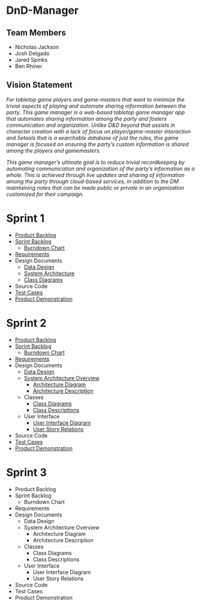 # DnD-Manager

## Team Members
* Nicholas Jackson
* Josh Delgado
* Jared Spinks
* Ben Rhiner

## Vision Statement
*For tabletop game players and game-masters that want to minimize the trivial aspects of playing and automate sharing information between the party. This game manager is a web-based tabletop game manager app that automates sharing information among the party and fosters communication and organization. Unlike D&D beyond that assists in character creation with a lack of focus on player/game-master interaction and 5etools that is a searchable database of just the rules, this game manager is focused on ensuring the party’s custom information is shared among the players and gamemasters.*

*This game manager’s ultimate goal is to reduce trivial recordkeeping by automating communication and organization of the party’s information as a whole. This is achieved through live updates and sharing of information among the party through cloud-based services, in addition to the DM maintaining notes that can be made public or private in an organization customized for their campaign.*


# Sprint 1
* [Product Backlog](https://docs.google.com/spreadsheets/d/1pM4LNKbn0VARa-6aoJjO_WKt7aaFGWfbQ1u1XvpPESQ/edit?usp=sharing)
* [Sprint Backlog](https://docs.google.com/spreadsheets/d/1kSwNj9AX5eNbuktb5aTGljWqAJVrcWliXfjf6ji_MKM/edit?usp=sharing)
  * [Burndown Chart](https://docs.google.com/document/d/1-_eGpnEMTqlTQZ9PR7Idvgc8gjCuF-HovycDQMN_Dac/edit?usp=sharing)
* [Requirements](https://docs.google.com/spreadsheets/d/1gTuvJt6pRhQ97uNCz52Mkvo1T-Q63PJ0XSgve65ibP8/edit?usp=sharing)
* Design Documents
  * [Data Design](https://docs.google.com/document/d/1QYjD3UI0MlG_QJy867MBFY1zpKTJi5I4bI_s6t0syXE/edit)
  * [System Architecture](https://docs.google.com/drawings/d/1TUbR1T9_B6WfCYGCicQKSH8qjjn9X43obXvX7nI2Zt0/edit?usp=sharing)
  * [Class Diagrams](https://drive.google.com/file/d/1Kn8L8AD4Q7S4hYZRatU0C2qe99p2qACq/view?usp=sharing)
* Source Code
* [Test Cases](https://docs.google.com/document/d/1jeAmTsOX1DLROMjujJQcMQVDFOtzR25D7ZI6UhZR3LY/edit?usp=sharing)
* [Product Demonstration](https://youtu.be/6ltb8DO0trQ)

# Sprint 2
* [Product Backlog](https://docs.google.com/spreadsheets/d/1SPUiozr4JJKxr4k5lzCdrsaK0-ws7KYtYSmHfMbI7UQ/edit?usp=sharing)
* [Sprint Backlog](https://docs.google.com/spreadsheets/d/1dhpriiFvRYicpAsZGmL1GV5vPbZGGatdtJmQnLFWid0/edit?usp=sharing)
  * [Burndown Chart](https://docs.google.com/document/d/18wBcHFsRhLXcDcpsvCfUhsCGa7oUfoBtNgBy4vTgdsY/edit?usp=sharing)
* [Requirements](https://docs.google.com/spreadsheets/d/1nBXPtSvDhTsFcAjuocsOde_xebhhVQDXfutLvxPRiQA/edit?usp=sharing)
* Design Documents
  * [Data Design](https://docs.google.com/document/d/1E3cikrkHcXE-PxppXv7h1ovNXgMTyPIy-kNyr7d9zvQ/edit?usp=sharing)
  * [System Architecture Overview](https://github.com/NickJacksonDev/DnD-Manager/blob/master/Architecture.md)
    * [Architecture Diagram](https://docs.google.com/drawings/d/1MgBqA1_aYosADHNCrgWPZ0p7me8jpzWHd6jJAV7-gSk/edit?usp=sharing)
    * [Architecture Description](https://docs.google.com/document/d/1FA4I41uiwIgKB1tqMOyXJnYcXf9lOJA9ilg85u-RlCQ/edit?usp=sharing)
  * Classes
    * [Class Diagrams](https://drive.google.com/file/d/1NqDpVnVrYHD-SCcfD8B3sug9F6vCOEDB/view?usp=sharing)
    * [Class Descriptions](https://docs.google.com/document/d/1n7qOdXY2i-A0tg3gyodm_GhEKr2NwJpASYI_jcA4ivU/edit?usp=sharing)
  * User Interface
    * [User Interface Diagram](https://drive.google.com/file/d/1WVBX7nz-pJ9zIM4E0k-gchcGm-XRzGoa/view?usp=sharing)
    * [User Story Relations](https://docs.google.com/document/d/1NZeqT6CyVsro24gmO0C-WLZbVaCbVZdCNq2G_n58w24/edit?usp=sharing)
* Source Code
* [Test Cases](https://docs.google.com/document/d/1hySpFXEcgq7yQpKu9dCfXvBHdXgoCP7uj1-dY4Cz4eY/edit?usp=sharing)
* [Product Demonstration](https://youtu.be/k7sRfb0jwsg)

# Sprint 3
* Product Backlog
* Sprint Backlog
  * Burndown Chart
* Requirements
* Design Documents
  * Data Design
  * System Architecture Overview
    * Architecture Diagram
    * Architecture Description
  * Classes
    * Class Diagrams
    * Class Descriptions
  * User Interface
    * User Interface Diagram
    * User Story Relations
* Source Code
* Test Cases
* Product Demonstration


